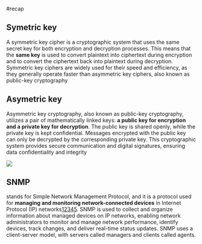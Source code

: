 #recap 

## Symetric key
A symmetric key cipher is a cryptographic system that uses the same secret key for both encryption and decryption processes. This means that the **same key** is used to convert plaintext into ciphertext during encryption and to convert the ciphertext back into plaintext during decryption. Symmetric key ciphers are widely used for their speed and efficiency, as they generally operate faster than asymmetric key ciphers, also known as public-key cryptography

## Asymetric key
Asymmetric key cryptography, also known as public-key cryptography, utilizes a pair of mathematically linked keys: **a public key for encryption and a private key for decryption**. The public key is shared openly, while the private key is kept confidential. Messages encrypted with the public key can only be decrypted by the corresponding private key. This cryptographic system provides secure communication and digital signatures, ensuring data confidentiality and integrity

![](https://i.imgur.com/hxbTwbt.png)


## SNMP
 stands for Simple Network Management Protocol, and it is a protocol used for **managing and monitoring network-connected devices** in Internet Protocol (IP) networks[1](https://www.auvik.com/franklyit/blog/network-basics-what-is-snmp/)[2](https://www.techtarget.com/searchnetworking/definition/SNMP)[3](https://en.wikipedia.org/wiki/Simple_Network_Management_Protocol)[4](https://www.geeksforgeeks.org/simple-network-management-protocol-snmp/)[5](https://www.thousandeyes.com/learning/techtorials/snmp-simple-network-management-protocol). SNMP is used to collect and organize information about managed devices on IP networks, enabling network administrators to monitor and manage network performance, identify devices, track changes, and deliver real-time status updates. SNMP uses a client-server model, with servers called managers and clients called agents.